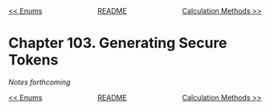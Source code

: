 <div>
<div style='float: left'><a href='ch102-enums.md'>&lt;&lt; Enums</a></div>
<div style='float: right'><a href='ch104-calculation-methods.md'>Calculation Methods &gt;&gt;</a></div>
<div style='float: inline-auto;text-align:center'><a href='README.md'>README</a></div>
<div style="clear: both"></div>
</div>

# Chapter 103. Generating Secure Tokens

*Notes forthcoming*

<div>
<div style='float: left'><a href='ch102-enums.md'>&lt;&lt; Enums</a></div>
<div style='float: right'><a href='ch104-calculation-methods.md'>Calculation Methods &gt;&gt;</a></div>
<div style='float: inline-auto;text-align:center'><a href='README.md'>README</a></div>
<div style="clear: both"></div>
</div>